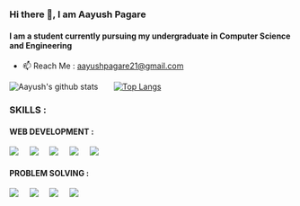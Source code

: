 ### Hi there 👋, I am Aayush Pagare
#### I am a student currently pursuing my undergraduate in Computer Science and Engineering
- 📫 Reach Me : aayushpagare21@gmail.com 
&nbsp; 
&nbsp; 

 ![Aayush's github stats](https://github-readme-stats.vercel.app/api?username=aayushpagare21-compcoder) &nbsp; &nbsp; &nbsp; [![Top Langs](https://github-readme-stats.vercel.app/api/top-langs/?username=aayushpagare21-compcoder)](https://github.com/anuraghazra/github-readme-stats) 

  ### SKILLS :

 #### WEB DEVELOPMENT : 
 ![](https://img.shields.io/badge/_JavaScript_-informational?style=flat&logo=javascript&logoColor=white&color=f7df1e) &nbsp; &nbsp; ![](https://img.shields.io/badge/-_HTML_-informational?style=flat&logo=html5&logoColor=white&color=ff0000) &nbsp; &nbsp;  ![](https://img.shields.io/badge/-_CSS_-informational?style=flat&logo=CSS3&logoColor=white&color=3e295c) &nbsp; &nbsp;  ![](https://img.shields.io/badge/_BootStrap_-informational?style=flat&logo=Bootstrap&logoColor=white&color=3e295c) &nbsp; &nbsp;  ![](https://img.shields.io/badge/_VS_CODE_-informational?style=flat&logo=visualstudio&logoColor=white&color=000000)  
#### PROBLEM SOLVING : 
![](https://img.shields.io/badge/++14_-informational?style=flat&logo=C&logoColor=white&color=3e295c) &nbsp; &nbsp; ![](https://img.shields.io/badge/_STL_-informational?style=flat&logo=c&logoColor=white&color=ff0000) &nbsp; &nbsp; ![](https://img.shields.io/badge/_Data_Structures_-informational?style=flat&logo=c&logoColor=white&color=3e295c)  &nbsp; &nbsp; ![](https://img.shields.io/badge/_Algorithms_-informational?style=flat&logo=c&logoColor=white&color=ff0000)  




